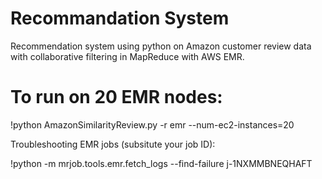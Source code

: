 # Recommandation System
Recommendation system using python on Amazon customer review data with collaborative filtering in MapReduce with AWS EMR.
# To run on 20 EMR nodes:
!python AmazonSimilarityReview.py -r emr --num-ec2-instances=20 

Troubleshooting EMR jobs (subsitute your job ID):

!python -m mrjob.tools.emr.fetch_logs --find-failure j-1NXMMBNEQHAFT
